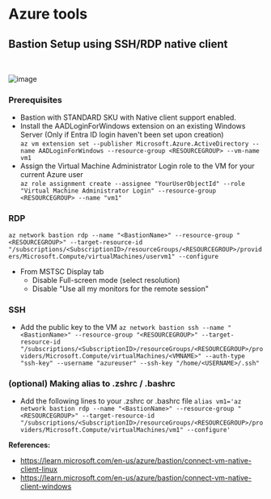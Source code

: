 # Azure tools

## Bastion Setup using SSH/RDP native client
[comment]: <> (23.05.2025)
<BR>

![image](https://github.com/user-attachments/assets/11cf17ea-0bf2-4b34-a5a3-fea557484a98)

### Prerequisites
- Bastion with STANDARD SKU with Native client support enabled.
- Install the AADLoginForWindows extension on an existing Windows Server (Only if Entra ID login haven't been set upon creation)<BR>
`az vm extension set --publisher Microsoft.Azure.ActiveDirectory --name AADLoginForWindows --resource-group <RESOURCEGROUP> --vm-name vm1`
- Assign the Virtual Machine Administrator Login role to the VM for your current Azure user<BR>
`az role assignment create --assignee "YourUserObjectId" --role "Virtual Machine Administrator Login" --resource-group <RESOURCEGROUP> --name "vm1"`

### RDP
`az network bastion rdp --name "<BastionName>" --resource-group "<RESOURCEGROUP>" --target-resource-id "/subscriptions/<SubscriptionID>/resourceGroups/<RESOURCEGROUP>/providers/Microsoft.Compute/virtualMachines/uservm1" --configure`

- From MSTSC Display tab
    - Disable Full-screen mode (select resolution)
    - Disable "Use all my monitors for the remote session"

### SSH
- Add the public key to the VM
`az network bastion ssh --name "<BastionName>" --resource-group "<RESOURCEGROUP>" --target-resource-id "/subscriptions/<SubscriptionID>/resourceGroups/<RESOURCEGROUP>/providers/Microsoft.Compute/virtualMachines/<VMNAME>" --auth-type "ssh-key" --username "azureuser" --ssh-key "/home/<USERNAME>/.ssh"`

### (optional) Making alias to .zshrc / .bashrc
- Add the following lines to your .zshrc or .bashrc file
`alias vm1='az network bastion rdp --name "<BastionName>" --resource-group "<RESOURCEGROUP>" --target-resource-id "/subscriptions/<SubscriptionID>/resourceGroups/<RESOURCEGROUP>/providers/Microsoft.Compute/virtualMachines/vm1" --configure'`

**References:**
- https://learn.microsoft.com/en-us/azure/bastion/connect-vm-native-client-linux
- https://learn.microsoft.com/en-us/azure/bastion/connect-vm-native-client-windows
